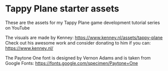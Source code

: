 # Tappy Plane starter assets
These are the assets for my Tappy Plane game development tutorial series on YouTube

The visuals are made by Kenney: https://www.kenney.nl/assets/tappy-plane
Check out his awesome work and consider donating to him if you can: https://www.kenney.nl/

The Paytone One font is designed by Vernon Adams and is taken from Google Fonts:
https://fonts.google.com/specimen/Paytone+One
